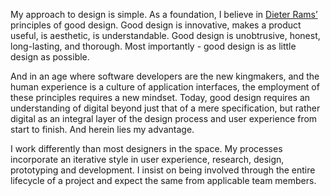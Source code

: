 My approach to design is simple. As a foundation, I believe in [Dieter
Rams’](https://www.vitsoe.com/us/about/good-design) principles of good
design. Good design is innovative, makes a product useful, is aesthetic,
is understandable. Good design is unobtrusive, honest, long-lasting, and
thorough. Most importantly - good design is as little design as
possible. 

And in an age where software developers are the new kingmakers, and the
human experience is a culture of application interfaces, the employment
of these principles requires a new mindset. Today, good design requires
an understanding of digital beyond just that of a mere specification,
but rather digital as an integral layer of the design process and user
experience from start to finish. And herein lies my advantage. 

I work differently than most designers in the space. My processes
incorporate an iterative style in user experience, research, design,
prototyping and development. I insist on being involved through the
entire lifecycle of a project and expect the same from applicable team
members.

